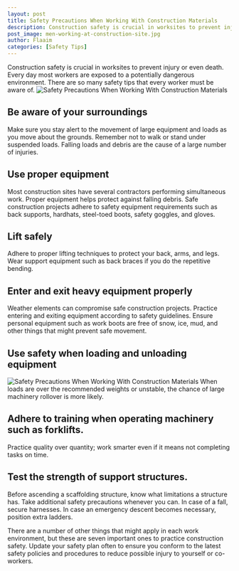 ```yaml
---
layout: post
title: Safety Precautions When Working With Construction Materials
description: Construction safety is crucial in worksites to prevent injury or even death. Every day most workers are exposed to a potentially dangerous environment. There are so many safety tips that every worker must be aware of.
post_image: men-working-at-construction-site.jpg
author: Flaaim
categories: [Safety Tips]
---
```


Construction safety is crucial in worksites to prevent injury or even death. Every day most workers are exposed to a potentially dangerous environment. There are so many safety tips that every worker must be aware of.
![Safety Precautions When Working With Construction Materials](https://safetyworkblog.com/assets/men-working-at-construction-site.jpg)
## Be aware of your surroundings

Make sure you stay alert to the movement of large equipment and loads as you move about the grounds. Remember not to walk or stand under suspended loads. Falling loads and debris are the cause of a large number of injuries.

## Use proper equipment 

Most construction sites have several contractors performing simultaneous work. Proper equipment helps protect against falling debris. Safe construction projects adhere to safety equipment requirements such as back supports, hardhats, steel-toed boots, safety goggles, and gloves.

## Lift safely 

Adhere to proper lifting techniques to protect your back, arms, and legs. Wear support equipment such as back braces if you do the repetitive bending.

## Enter and exit heavy equipment properly

 Weather elements can compromise safe construction projects. Practice entering and exiting equipment according to safety guidelines. Ensure personal equipment such as work boots are free of snow, ice, mud, and other things that might prevent safe movement.
 
## Use safety when loading and unloading equipment
![Safety Precautions When Working With Construction Materials](https://safetyworkblog.com/assets/stock-photo-building-construction-industry-busy-working-industrial-machinery-site-work-83b65a70-8737-4a30-8a30-8d851d70eda5.jpg)
When loads are over the recommended weights or unstable, the chance of large machinery rollover is more likely. 

## Adhere to training when operating machinery such as forklifts. 

Practice quality over quantity; work smarter even if it means not completing tasks on time.

## Test the strength of support structures.

Before ascending a scaffolding structure, know what limitations a structure has. Take additional safety precautions whenever you can. In case of a fall, secure harnesses. In case an emergency descent becomes necessary, position extra ladders.
 
 There are a number of other things that might apply in each work environment, but these are seven important ones to practice construction safety. Update your safety plan often to ensure you conform to the latest safety policies and procedures to reduce possible injury to yourself or co-workers.
 


